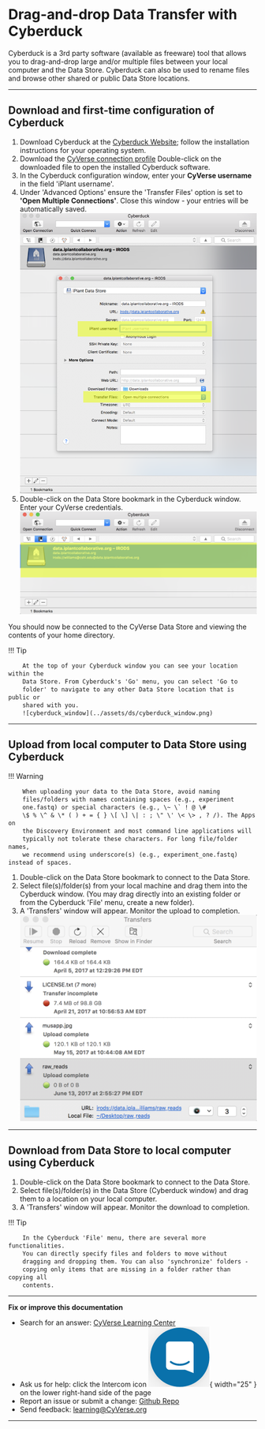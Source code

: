 # Drag-and-drop Data Transfer with Cyberduck

Cyberduck is a 3rd party software (available as freeware) tool that
allows you to drag-and-drop large and/or multiple files between your local computer and the
Data Store. Cyberduck can also be used to rename files and browse other
shared or public Data Store locations. 

------------------------------------------------------------------------

## Download and first-time configuration of Cyberduck

1.  Download Cyberduck at the [Cyberduck Website](https://cyberduck.io/download/); follow the installation instructions
    for your operating system.
2.  Download the [CyVerse connection profile](https://cyverse.atlassian.net/wiki/download/attachments/241869843/CyVerseDataStore.cyberduckprofile?version=1&modificationDate=1568640173000&cacheVersion=1&api=v2) Double-click on the downloaded file to open the installed Cyberduck software.
 3.  In the Cyberduck configuration window, enter your **CyVerse
    username** in the field 'iPlant username'.
4.  Under 'Advanced Options' ensure the 'Transfer Files' option is set
    to **'Open Multiple Connections'**. Close this window - your
    entries will be automatically saved.
    ![cyberduck_config](../assets/ds/cyberduck_config.png)
 5.  Double-click on the Data Store bookmark in the Cyberduck window.
    Enter your CyVerse credentials.
    ![cyberduck_bookmark](../assets/ds/cyberduck_bookmark.png)


You should now be connected to the CyVerse Data Store and viewing the
contents of your home directory.

!!! Tip

        At the top of your Cyberduck window you can see your location within the
        Data Store. From Cyberduck's 'Go' menu, you can select 'Go to
        folder' to navigate to any other Data Store location that is public or
        shared with you.
        ![cyberduck_window](../assets/ds/cyberduck_window.png)

------------------------------------------------------------------------

## Upload from local computer to Data Store using Cyberduck

!!! Warning

        When uploading your data to the Data Store, avoid naming
        files/folders with names containing spaces (e.g., experiment
        one.fastq) or special characters (e.g., \~ \` ! @ \#
        \$ % \^ & \* ( ) + = { } \[ \] \| : ; \" \' \< \> , ? /). The Apps on
        the Discovery Environment and most command line applications will
        typically not tolerate these characters. For long file/folder names, 
        we recommend using underscore(s) (e.g., experiment_one.fastq) instead of spaces.

1.  Double-click on the Data Store bookmark to connect to the Data
    Store.
2.  Select file(s)/folder(s) from your local machine and drag them
    into the Cyberduck window. (You may drag directly into an existing
    folder or from the Cyberduck 'File' menu, create a new folder).
3.  A 'Transfers' window will appear. Monitor the upload to
    completion.
    ![cyberduck_transfers](../assets/ds/cyberduck_transfers.png)

------------------------------------------------------------------------

## Download from Data Store to local computer using Cyberduck

1.  Double-click on the Data Store bookmark to connect to the Data
    Store.
2.  Select file(s)/folder(s) in the Data Store (Cyberduck window) and
    drag them to a location on your local computer.
3.  A 'Transfers' window will appear. Monitor the download to
    completion.

!!! Tip

        In the Cyberduck 'File' menu, there are several more functionalities.
        You can directly specify files and folders to move without
        dragging and dropping them. You can also 'synchronize' folders - 
        copying only items that are missing in a folder rather than copying all
        contents.


------------------------------------------------------------------------

**Fix or improve this documentation**

-   Search for an answer: [CyVerse Learning Center](https://cyverse-learning-materials.github.io/learning-materials-home)
-   Ask us for help: click the Intercom icon ![Intercom](../assets/intercom.png){ width="25" } on the lower right-hand side of the page
-   Report an issue or submit a change: [Github Repo](https://github.com/CyVerse-learning-materials/data_store_guide)
-   Send feedback: [learning@CyVerse.org](learning@CyVerse.org)

------------------------------------------------------------------------
